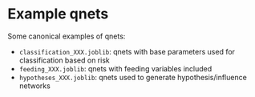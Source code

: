 # Example qnets

Some canonical examples of qnets:

- `classification_XXX.joblib`: qnets with base parameters used for classification based on risk
- `feeding_XXX.joblib`: qnets with feeding variables included
- `hypotheses_XXX.joblib`: qnets used to generate hypothesis/influence networks